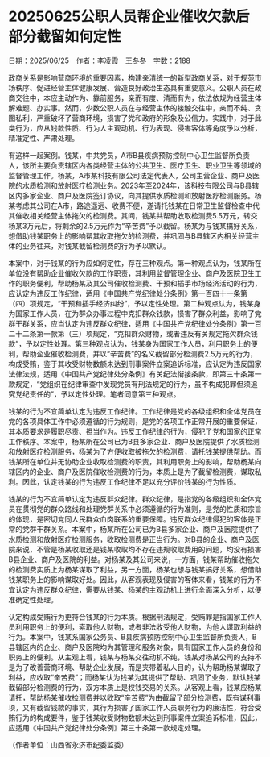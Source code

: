 # 20250625公职人员帮企业催收欠款后部分截留如何定性

日期：2025/06/25　作者：李凌霞　王冬冬　字数：2188

政商关系是影响营商环境的重要因素，构建亲清统一的新型政商关系，对于规范市场秩序、促进经营主体健康发展、营造良好政治生态具有重要意义。公职人员在政商交往中，本应主动作为、靠前服务，亲而有度、清而有为，依法依规为经营主体解难题、办实事。然而，少数公职人员在与经营主体的接触交往中，亲而不纯、贪图私利，严重破坏了营商环境，损害了党和政府的形象及公信力。实践中，对于此类行为，应从钱款性质、行为人主观动机、行为表现、侵害客体等角度予以分析，精准定性、严肃处理。

有这样一起案例。钱某，中共党员，A市B县疾病预防控制中心卫生监督所负责人，该所主要负责辖区内各类经营主体的公共卫生、医疗卫生、职业卫生等领域的监督管理工作。杨某，A市某科技有限公司法定代表人，公司主营企业、商户及医院的水质检测和放射医疗检测业务。2023年至2024年，该科技有限公司与B县辖区内多家企业、商户及医院签订协议，向其提供水质检测和放射医疗检测服务。杨某考虑其公司在A市，路途遥远、收费不便，遂请托钱某在日常卫生监督检查中代其催收相关经营主体拖欠的检测费。其间，钱某共帮助收取检测费5.5万元，转交杨某3万元后，将剩余的2.5万元作为“辛苦费”予以截留。杨某为与钱某搞好关系，想借助钱某职务上的影响帮其收取拖欠的检测费，并巩固与B县辖区内相关经营主体的业务往来，对钱某截留检测费的行为予以默认。

本案中，对于钱某的行为应如何定性，存在三种观点。第一种观点认为，钱某所在单位没有帮助企业催收欠款的工作职责，其利用监督管理企业、商户及医院卫生工作的职务便利，帮助杨某及其公司催收检测费、干预和插手市场经济活动的行为，应认定为违反工作纪律，适用《中国共产党纪律处分条例》第一百四十一条第（四）项规定，“干预和插手经济纠纷”，予以定性处理。第二种观点认为，钱某身为国家工作人员，在为群众办事过程中克扣群众钱款，损害了群众利益，影响了党群干群关系，应当认定为违反群众纪律，适用《中国共产党纪律处分条例》第一百二十二条第一款第（三）项规定，“克扣群众财物，或者违反有关规定拖欠群众钱款”，予以定性处理。第三种观点认为，钱某身为国家工作人员，利用职务上的便利，帮助企业催收检测费，并以“辛苦费”的名义截留部分检测费2.5万元的行为，构成受贿，鉴于其收受财物数额未达到刑事案件立案追诉标准，应认定为违反国家法律法规，适用《中国共产党纪律处分条例》有关纪法衔接条款，即第三十条第一款规定，“党组织在纪律审查中发现党员有刑法规定的行为，虽不构成犯罪但须追究党纪责任的”，予以定性处理。笔者同意第三种观点。

钱某的行为不宜简单认定为违反工作纪律。工作纪律是党的各级组织和全体党员在党的各项具体工作中必须遵循的行为规则，是党的各项工作正常开展的重要保证，其本质要求是履职尽责、担当作为。违反工作纪律的行为，侵犯了党和国家的正常工作秩序。本案中，杨某所在公司已为B县多家企业、商户及医院提供了水质检测和放射医疗检测服务，杨某为了方便收取被拖欠的检测费，请托钱某提供帮助。而钱某所在单位并无协助企业收取检测费的职责，其利用职务上的影响，帮助杨某向辖区内的企业、商户及医院催收检测费的行为，本质上是为了截留检测费，谋取私利。因此，认定钱某的行为违反工作纪律不足以充分评价钱某的行为性质。

钱某的行为不宜简单认定为违反群众纪律。群众纪律，是指党的各级组织和全体党员在贯彻党的群众路线和处理党群关系中必须遵循的行为准则，是党的性质和宗旨的体现，是密切党同人民群众血肉联系的重要保障。违反群众纪律侵犯的客体是正常的党群干群关系。本案中，杨某所在公司已为B县多家企业、商户及医院提供了水质检测和放射医疗检测服务，收取检测费是正当行为。对B县的企业、商户及医院来说，不管是杨某收取还是钱某收取均不存在违规收取费用的问题，均没有损害B县企业、商户及医院的利益。对杨某及其公司来说，一方面，钱某帮助催收拖欠的检测费实质上为杨某谋取了利益，另一方面，杨某也想与钱某搞好关系，想借助钱某职务上的影响谋取好处。因此，从客观表现及侵害的客体来看，钱某的行为不宜认定为违反群众纪律，需要从钱某、杨某的主观动机上进行全面深入分析，以便准确定性处理。

认定构成受贿行为更符合钱某的行为本质。根据刑法规定，受贿罪是指国家工作人员利用职务上的便利，索取他人财物，或者非法收受他人财物，为他人谋取利益的行为。本案中，钱某系国家公务员、B县疾病预防控制中心卫生监督所负责人，B县辖区内的企业、商户及医院均为其管理和服务对象，具有国家工作人员的身份和职务上的便利。从主观上看，钱某与杨某交往动机不纯，钱某对杨某公司的支持不是为了改善营商环境、帮助企业发展，而是夹带着私人目的，认为帮助杨某谋取了利益，应收取“辛苦费”；而杨某认为钱某为其提供了帮助、巩固了业务，默认钱某截留部分检测费的行为，双方本质上是权钱交易的关系。从客观上看，钱某应杨某请托，帮助杨某催收检测费并以收取“辛苦费”为由截留了部分检测费，既有谋利事项，又有截留钱款的事实，其行为损害了国家工作人员职务行为的廉洁性，符合受贿行为的构成要件，鉴于钱某收受财物数额未达到刑事案件立案追诉标准，因此，应适用《中国共产党纪律处分条例》第三十条第一款规定处理。

（作者单位：山西省永济市纪委监委）